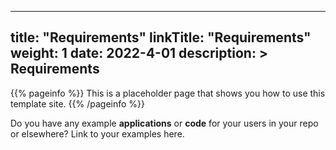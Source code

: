 
---
title: "Requirements"
linkTitle: "Requirements"
weight: 1
date: 2022-4-01
description: >
  Requirements
---

{{% pageinfo %}}
This is a placeholder page that shows you how to use this template site.
{{% /pageinfo %}}

Do you have any example **applications** or **code** for your users in your repo or elsewhere? Link to your examples here.


